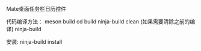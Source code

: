 Mate桌面任务栏日历控件

代码编译方法：
meson build 
cd build
ninja-build clean (如果需要清除之前的编译)
ninja-build

安装: ninja-build install
